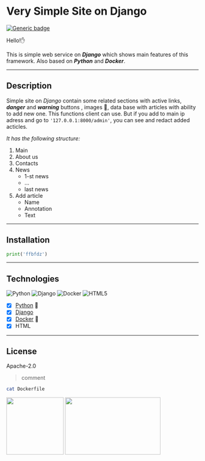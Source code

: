 # Very Simple Site on Django
[![Generic badge](https://img.shields.io/badge/Python-3.10-green.svg)]([https://shields.io/](https://www.python.org/))


Hello!:hand:

This is simple web service on ***Django*** which shows main features of this framework. Also based on ***Python*** and ***Docker***.
___


## Description
Simple site on *Django* contain some related sections with active links, ___danger___ and ___warning___ buttons , images :evergreen_tree:, data base with articles with ability to add new one. This functions client can use. But if you add to main ip adress and go to `'127.0.0.1:8000/admin'`, you can see and redact added acticles.

*It has the following structure:*
1. Main
2. About us
3. Contacts
4. News
    * 1-st news
    * ...
    * last news
5. Add article 
    * Name
    * Annotation
    * Text
___

## Installation

```python
print('ffbfdz')
```
___

## Technologies
![Python](https://img.shields.io/badge/python-3670A0?style=for-the-badge&logo=python&logoColor=ffdd54)   ![Django](https://img.shields.io/badge/django-%23092E20.svg?style=for-the-badge&logo=django&logoColor=white)   ![Docker](https://img.shields.io/badge/docker-%230db7ed.svg?style=for-the-badge&logo=docker&logoColor=white)   ![HTML5](https://img.shields.io/badge/html5-%23E34F26.svg?style=for-the-badge&logo=html5&logoColor=white)   
- [x] [Python](https://www.python.org/) :snake:
- [x] [Django](https://www.djangoproject.com/)
- [x] [Docker](https://www.docker.com/) :whale:
- [x] HTML
___

## License
Apache-2.0

> comment
```bash
cat Dockerfile
```

<img src="https://cdn-icons-png.flaticon.com/512/919/919852.png?w=740&t=st=1674815666~exp=1674816266~hmac=d8675dffadfc01e1bb6ec97b220b11c5e004da72099526ebc7569461b3b0ce53" width="150" height="150" >   <img src="https://cdn.pixabay.com/photo/2014/05/07/15/19/django-339744_960_720.png" width="250" height="150" >
